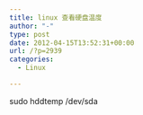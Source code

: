 ```yaml
---
title: linux 查看硬盘温度
author: "-"
type: post
date: 2012-04-15T13:52:31+00:00
url: /?p=2939
categories:
  - Linux

---
```

sudo hddtemp /dev/sda